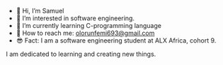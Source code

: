 - 👋 Hi, I’m Samuel
- 👀 I’m interested in software engineering.
- 🌱 I’m currently learning C-programming language 
- 💞️ How to reach me: olorunfemi693@gmail.com
- 😎 Fact: I am a software engineering student at ALX Africa, cohort 9.

I am dedicated to learning and creating new things.



